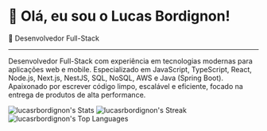<h1>👋 Olá, eu sou o Lucas Bordignon!</h1>
<p>🚀 Desenvolvedor Full-Stack

---

Desenvolvedor Full-Stack com experiência em tecnologias modernas para aplicações web e mobile. Especializado em JavaScript, TypeScript, React, Node.js, Next.js, NestJS, SQL, NoSQL, AWS e Java (Spring Boot). 
Apaixonado por escrever código limpo, escalável e eficiente, focado na entrega de produtos de alta performance.

![lucasrbordignon's Stats](https://github-readme-stats.vercel.app/api?username=lucasrbordignon&theme=gotham&show_icons=true&hide_border=true&count_private=false&bg_color=00000000)
![lucasrbordignon's Streak](https://github-readme-streak-stats.herokuapp.com/?user=lucasrbordignon&theme=gotham&hide_border=true&bg_color=00000000)
![lucasrbordignon's Top Languages](https://github-readme-stats.vercel.app/api/top-langs/?username=lucasrbordignon&theme=gotham&show_icons=true&hide_border=true&layout=compact&bg_color=00000000)
